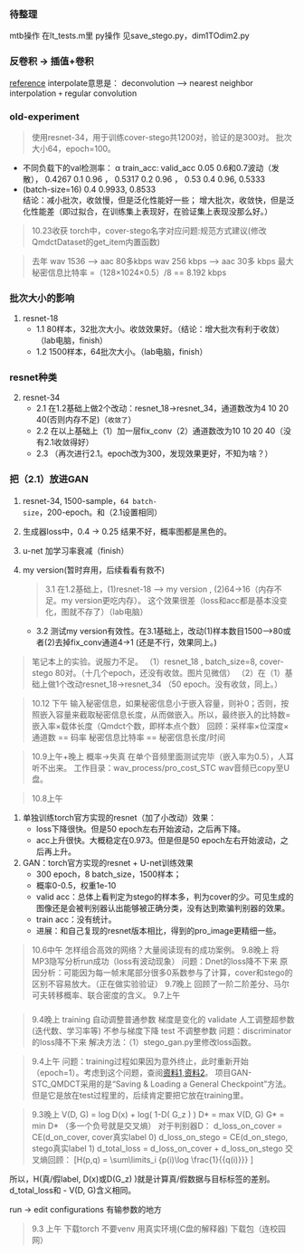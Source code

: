 ﻿

### 待整理
mtb操作 在lt_tests.m里
py操作 见save_stego.py，dim1TOdim2.py


### 反卷积 -> 插值+卷积
[reference](https://distill.pub/2016/deconv-checkerboard/#citation)
interpolate意思是：
	deconvolution -->
	nearest neighbor interpolation `+` regular convolution




### old-experiment
>使用resnet-34，用于训练cover-stego共1200对，验证的是300对。
批次大小64，epoch=100。
- 不同负载下的val检测率：
α  	  train_acc:			valid_acc
0.05  0.6和0.7波动（发散）， 0.4267
0.1   0.96 ， 				0.5317
0.2	  0.96 ，				0.53
0.4	  0.96, 			 	0.5333
- (batch-size=16)
0.4	  0.9933, 			 	0.8533    
结论：减小批次，收敛慢，但是泛化性能好一些；
增大批次，收敛快，但是泛化性能差（即过拟合，在训练集上表现好，在验证集上表现没那么好。）


>10.23收获
torch中，cover-stego名字对应问题:规范方式建议(修改QmdctDataset的get_item内置函数)

>去年 wav 1536 --> aac 80多kbps
wav 256 kbps --> aac 30多 kbps
最大秘密信息比特率 =（128×1024×0.5）/8 == 8.192 kbps


### 批次大小的影响
1. resnet-18
	- 1.1 80样本，32批次大小。收敛效果好。（结论：增大批次有利于收敛）（lab电脑，finish）
	- 1.2 1500样本，64批次大小。（lab电脑，finish）
### resnet种类
2. resnet-34 
	- 2.1 在1.2基础上做2个改动：resnet_18->resnet_34，通道数改为4 10 20 40(否则内存不足)（`收敛了`）
	- 2.2 在以上基础上（1）加一层fix_conv（2）通道数改为10 10 20 40（没有2.1收敛得好）
	- 2.3 （再次进行2.1。epoch改为300，发现效果更好，不知为啥？）
### 把（2.1）放进GAN
1. resnet-34, 1500-sample，`64 batch-size`，200-epoch。和（2.1设置相同）
2. 生成器loss中，0.4 -> 0.25 结果不好，概率图都是黑色的。
3. u-net 加学习率衰减（finish）


3. my version(暂时弃用，后续看看有救不)
	>3.1 在1.2基础上，(1)resnet-18 --> my version ,  (2)64->16（内存不足。my version更吃内存）。
	  这个效果很差（loss和acc都是基本没变化，图就不存了）（lab电脑）
	- 3.2 测试my version有效性。在3.1基础上，改动(1)样本数目1500-->80或者(2)去掉fix_conv通道4->1 (还是不行，效果同上。)
>笔记本上的实验。说服力不足。
（1）resnet_18 ,  batch_size=8,  cover-stego 80对。（十几个epoch，还没有收敛。图片见微信）
（2）在（1）基础上做1个改动resnet_18->resnet_34 （50 epoch。没有收敛，同上。）

>10.12 下午
输入秘密信息，如果秘密信息小于嵌入容量，则补0；否则，按照嵌入容量来截取秘密信息长度，从而做嵌入。所以，最终嵌入的比特数=嵌入率×载体长度（Qmdct个数，即样本点个数）
回顾：采样率×位深度×通道数 == 码率
秘密信息比特率 == 秘密信息长度/时间

>10.9上午+晚上
概率->失真 在单个音频里面测试完毕（嵌入率为0.5），人耳听不出来。
工作目录：wav_process/pro_cost_STC
wav音频已copy至U盘。

>10.8上午
1. 单独训练torch官方实现的resnet（加了小改动）效果：
	- loss下降很快。但是50 epoch左右开始波动，之后再下降。
	- acc上升很快。大概稳定在0.973。但是但是50 epoch左右开始波动，之后再上升。
2. GAN：torch官方实现的resnet + U-net训练效果
	- 300 epoch，8 batch_size，1500样本；
	- 概率0-0.5，权重1e-10
	- valid acc：总体上看判定为stego的样本多，判为cover的少。可见生成的图像还是会被判别器认出能够被正确分类，没有达到欺骗判别器的效果。
	- train acc：没有统计。
	- 进展：和自己复现的resnet版本相比，得到的pro_image更精细一些。
	

>10.6中午
怎样组合高效的网络？大量阅读现有的成功案例。
>9.8晚上
将MP3隐写分析run成功（loss有波动现象）
问题：Dnet的loss降不下来
原因分析：可能因为每一帧末尾部分很多0系数参与了计算，cover和stego的区别不容易放大。（正在做实验验证）
>9.7晚上
回顾了一阶二阶差分、马尔可夫转移概率、联合密度的含义。
>9.7上午

### 
>9.4晚上
training 自动调整普通参数 梯度是变化的
validate 人工调整超参数(迭代数、学习率等) 不参与梯度下降
test 不调整参数
问题：discriminator的loss降不下来
解决方法：（1）stego_gan.py里修改loss函数。

>9.4上午
问题：training过程如果因为意外终止，此时重新开始（epoch=1）。考虑到这个问题，查阅[资料1](https://www.aiuai.cn/aifarm657.html),[资料2](https://pytorch.org/tutorials/beginner/saving_loading_models.html)。
>项目GAN-STC_QMDCT采用的是“Saving & Loading a General Checkpoint”方法。但是它是放在test过程里的，后续肯定要把它放在training里。

>9.3晚上
V(D, G) = log D(x) + log( 1-D( G_z ) )
D* = max V(D, G)
G* = min D*
（多一个负号就是交叉熵）
对于判别器D：
d_loss_on_cover = CE(d_on_cover, cover真实label 0)
d_loss_on_stego = CE(d_on_stego, stego真实label 1)
d_total_loss = d_loss_on_cover + d_loss_on_stego
交叉熵回顾：
\[H(p,q) = \sum\limits_i {p(i)\log \frac{1}{{q(i)}}} \]

所以，H(真/假label, D(x)或D(G_z) )就是计算真/假数据与目标标签的差别。
d_total_loss和 - V(D, G)含义相同。

run -> edit configurations 有输参数的地方

>9.3 上午 下载torch
不要venv 用真实环境(C盘的解释器) 下载包（连校园网）





